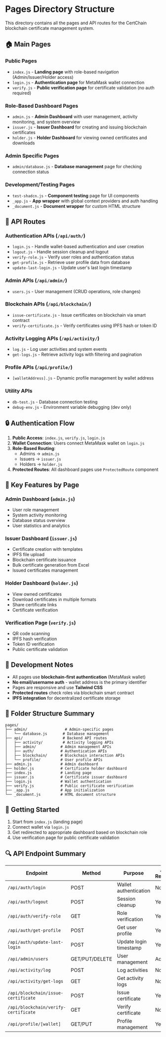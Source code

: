 # Pages Directory Structure

This directory contains all the pages and API routes for the CertChain blockchain certificate management system.

## 🏠 Main Pages

### Public Pages

- `index.js` - **Landing page** with role-based navigation (Admin/Issuer/Holder access)
- `login.js` - **Authentication page** for MetaMask wallet connection
- `verify.js` - **Public verification page** for certificate validation (no auth required)

### Role-Based Dashboard Pages

- `admin.js` - **Admin Dashboard** with user management, activity monitoring, and system overview
- `issuer.js` - **Issuer Dashboard** for creating and issuing blockchain certificates
- `holder.js` - **Holder Dashboard** for viewing owned certificates and downloads

### Admin Specific Pages

- `admin/database.js` - **Database management** page for checking connection status

### Development/Testing Pages

- `test-shadcn.js` - **Component testing** page for UI components
- `_app.js` - **App wrapper** with global context providers and auth handling
- `_document.js` - **Document wrapper** for custom HTML structure

## 🔌 API Routes

### Authentication APIs (`/api/auth/`)

- `login.js` - Handle wallet-based authentication and user creation
- `logout.js` - Handle session cleanup and logout
- `verify-role.js` - Verify user roles and authentication status
- `get-profile.js` - Retrieve user profile data from database
- `update-last-login.js` - Update user's last login timestamp

### Admin APIs (`/api/admin/`)

- `users.js` - User management (CRUD operations, role changes)

### Blockchain APIs (`/api/blockchain/`)

- `issue-certificate.js` - Issue certificates on blockchain via smart contract
- `verify-certificate.js` - Verify certificates using IPFS hash or token ID

### Activity Logging APIs (`/api/activity/`)

- `log.js` - Log user activities and system events
- `get-logs.js` - Retrieve activity logs with filtering and pagination

### Profile APIs (`/api/profile/`)

- `[walletAddress].js` - Dynamic profile management by wallet address

### Utility APIs

- `db-test.js` - Database connection testing
- `debug-env.js` - Environment variable debugging (dev only)

## 🔒 Authentication Flow

1. **Public Access**: `index.js`, `verify.js`, `login.js`
2. **Wallet Connection**: Users connect MetaMask wallet on `login.js`
3. **Role-Based Routing**:
   - Admins → `admin.js`
   - Issuers → `issuer.js`
   - Holders → `holder.js`
4. **Protected Routes**: All dashboard pages use `ProtectedRoute` component

## 🎯 Key Features by Page

### Admin Dashboard (`admin.js`)

- User role management
- System activity monitoring
- Database status overview
- User statistics and analytics

### Issuer Dashboard (`issuer.js`)

- Certificate creation with templates
- IPFS file upload
- Blockchain certificate issuance
- Bulk certificate generation from Excel
- Issued certificates management

### Holder Dashboard (`holder.js`)

- View owned certificates
- Download certificates in multiple formats
- Share certificate links
- Certificate verification

### Verification Page (`verify.js`)

- QR code scanning
- IPFS hash verification
- Token ID verification
- Public certificate validation

## 🔧 Development Notes

- All pages use **blockchain-first authentication** (MetaMask wallet)
- **No email/username auth** - wallet address is the primary identifier
- Pages are responsive and use **Tailwind CSS**
- **Protected routes** check roles via blockchain smart contract
- **IPFS integration** for decentralized certificate storage

## 📁 Folder Structure Summary

```
pages/
├── admin/                 # Admin-specific pages
│   └── database.js       # Database management
├── api/                  # Backend API routes
│   ├── activity/         # Activity logging APIs
│   ├── admin/           # Admin management APIs
│   ├── auth/            # Authentication APIs
│   ├── blockchain/      # Blockchain interaction APIs
│   └── profile/         # User profile APIs
├── admin.js             # Admin dashboard
├── holder.js            # Certificate holder dashboard
├── index.js             # Landing page
├── issuer.js            # Certificate issuer dashboard
├── login.js             # Wallet authentication
├── verify.js            # Public certificate verification
├── _app.js              # App initialization
└── _document.js         # HTML document structure
```

## 🚀 Getting Started

1. Start from `index.js` (landing page)
2. Connect wallet via `login.js`
3. Get redirected to appropriate dashboard based on blockchain role
4. Use verification page for public certificate validation

## 🔍 API Endpoint Summary

| Endpoint                             | Method         | Purpose                | Auth Required |
| ------------------------------------ | -------------- | ---------------------- | ------------- |
| `/api/auth/login`                    | POST           | Wallet authentication  | No            |
| `/api/auth/logout`                   | POST           | Session cleanup        | Yes           |
| `/api/auth/verify-role`              | GET            | Role verification      | Yes           |
| `/api/auth/get-profile`              | POST           | Get user profile       | Yes           |
| `/api/auth/update-last-login`        | POST           | Update login timestamp | Yes           |
| `/api/admin/users`                   | GET/PUT/DELETE | User management        | Admin         |
| `/api/activity/log`                  | POST           | Log activities         | No            |
| `/api/activity/get-logs`             | GET            | Get activity logs      | No            |
| `/api/blockchain/issue-certificate`  | POST           | Issue certificate      | Yes           |
| `/api/blockchain/verify-certificate` | GET            | Verify certificate     | No            |
| `/api/profile/[wallet]`              | GET/PUT        | Profile management     | Yes           |

